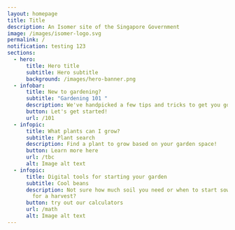 ```yaml
---
layout: homepage
title: Title
description: An Isomer site of the Singapore Government
image: /images/isomer-logo.svg
permalink: /
notification: testing 123
sections:
  - hero:
      title: Hero title
      subtitle: Hero subtitle
      background: /images/hero-banner.png
  - infobar:
      title: New to gardening?
      subtitle: "Gardening 101 "
      description: We've handpicked a few tips and tricks to get you going
      button: Let's get started!
      url: /101
  - infopic:
      title: What plants can I grow?
      subtitle: Plant search
      description: Find a plant to grow based on your garden space!
      button: Learn more here
      url: /tbc
      alt: Image alt text
  - infopic:
      title: Digital tools for starting your garden
      subtitle: Cool beans
      description: Not sure how much soil you need or when to start sowing your seeds
        for a harvest?
      button: try out our calculators
      url: /math
      alt: Image alt text
---
```

